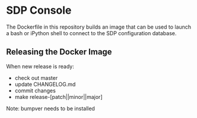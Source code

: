 # SDP Console

The Dockerfile in this repository builds an image that can be used to launch a
bash or iPython shell to connect to the SDP configuration database.

## Releasing the Docker Image

When new release is ready:

  - check out master
  - update CHANGELOG.md
  - commit changes
  - make release-[patch||minor||major]

Note: bumpver needs to be installed
